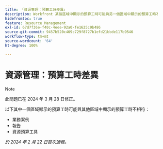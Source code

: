 ```yaml
---
title: 「資源管理：預算工時差異」
description: Workfront 某個區域中顯示的預算工時可能與另一個區域中顯示的預算工時不相符。
hidefromtoc: true
feature: Resource Management
exl-id: 67d7f36e-f40c-4eee-92a0-fe1625c9b486
source-git-commit: 9457b520c469c729f8727b1efd21bbde117b9546
workflow-type: tm+mt
source-wordcount: '64'
ht-degree: 100%

---
```


# 資源管理：預算工時差異

>[!NOTE]
>
>此問題已在 2024 年 3 月 28 日修正。

以下其中一個區域顯示的預算工時可能與其他區域中顯示的預算工時不相符：

* 業務案例
* 報告
* 資源預算工具

_於 2024 年 2 月 22 日首次通報。_
